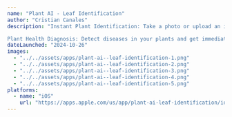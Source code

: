 ```yaml
---
name: "Plant AI - Leaf Identification"
author: "Cristian Canales"
description: "Instant Plant Identification: Take a photo or upload an image to quickly and accurately identify plants.

Plant Health Diagnosis: Detect diseases in your plants and get immediate suggestions on how to treat them."
dateLaunched: "2024-10-26"
images:
  - "../../assets/apps/plant-ai--leaf-identification-1.png"
  - "../../assets/apps/plant-ai--leaf-identification-2.png"
  - "../../assets/apps/plant-ai--leaf-identification-3.png"
  - "../../assets/apps/plant-ai--leaf-identification-4.png"
  - "../../assets/apps/plant-ai--leaf-identification-5.png"
platforms:
  - name: "iOS"
    url: "https://apps.apple.com/us/app/plant-ai-leaf-identification/id6541759800"
---
```

